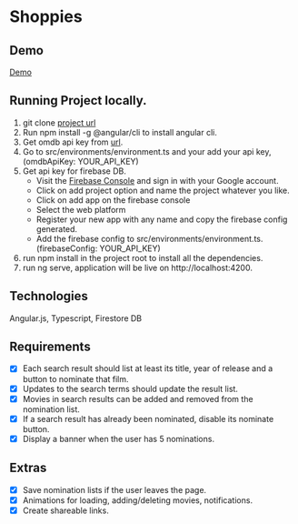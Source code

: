 # Shoppies

## Demo

[Demo](http://shoppies-deply.s3-website-us-west-2.amazonaws.com/)

## Running Project locally.

1. git clone [project url](https://github.com/parulraheja98/shoppies.git)
2. Run npm install -g @angular/cli to install angular cli.
3. Get omdb api key from [url](http://www.omdbapi.com/apikey.aspx).
4. Go to src/environments/environment.ts and your add your api key, (omdbApiKey: YOUR_API_KEY)
5. Get api key for firebase DB.
   - Visit the [Firebase Console](https://firebase.google.com/) and sign in with your Google account.
   - Click on add project option and name the project whatever you like.
   - Click on add app on the firebase console
   - Select the web platform
   - Register your new app with any name and copy the firebase config generated.
   - Add the firebase config to src/environments/environment.ts. (firebaseConfig: YOUR_API_KEY)
6. run npm install in the project root to install all the dependencies.
7. run ng serve, application will be live on http://localhost:4200.

## Technologies

Angular.js, Typescript, Firestore DB

## Requirements

- [x] Each search result should list at least its title, year of release and a button to nominate that film.
- [x] Updates to the search terms should update the result list.
- [x] Movies in search results can be added and removed from the nomination list.
- [x] If a search result has already been nominated, disable its nominate button.
- [x] Display a banner when the user has 5 nominations.

## Extras

- [x] Save nomination lists if the user leaves the page.
- [x] Animations for loading, adding/deleting movies, notifications.
- [x] Create shareable links.
